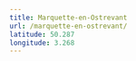 ```yaml
---
title: Marquette-en-Ostrevant
url: /marquette-en-ostrevant/
latitude: 50.287
longitude: 3.268
---
```

